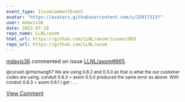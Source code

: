 ```yaml
---
event_type: IssueCommentEvent
avatar: "https://avatars.githubusercontent.com/u/25917313?"
user: mdavis36
date: 2022-07-18
repo_name: LLNL/axom
html_url: https://github.com/LLNL/axom/issues/865
repo_url: https://github.com/LLNL/axom
---
```


<a href='https://github.com/mdavis36' target='_blank'>mdavis36</a> commented on issue <a href='https://github.com/LLNL/axom/issues/865' target='_blank'>LLNL/axom#865</a>.

<small>@cyrush @rhornung67 We are using 0.8.2 and 0.5.0 as that is what the our customer codes are using. conduit 0.8.3 + axom 0.5.0 produced the same error as above. With conduit 0.8.3 + axom 0.6.1 I got :...</small>

<a href='https://github.com/LLNL/axom/issues/865' target='_blank'>View Comment</a>